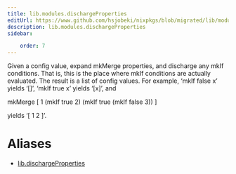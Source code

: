 ```yaml
---
title: lib.modules.dischargeProperties
editUrl: https://www.github.com/hsjobeki/nixpkgs/blob/migrated/lib/modules.nix#L900C25
description: lib.modules.dischargeProperties
sidebar:

    order: 7
---
```


Given a config value, expand mkMerge properties, and discharge
any mkIf conditions.  That is, this is the place where mkIf
conditions are actually evaluated.  The result is a list of
config values.  For example, ‘mkIf false x’ yields ‘[]’,
‘mkIf true x’ yields ‘[x]’, and

mkMerge [ 1 (mkIf true 2) (mkIf true (mkIf false 3)) ]

yields ‘[ 1 2 ]’.


# Aliases

- [lib.dischargeProperties](/nix-doc-comments/reference/lib/lib-dischargeproperties)



